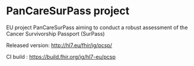 # PanCareSurPass project

EU project PanCareSurPass aiming to conduct a robust assessment of the Cancer Survivorship Passport (SurPass)

Released version: http://hl7.eu/fhir/ig/pcsp/

CI build : https://build.fhir.org/ig/hl7-eu/pcsp
